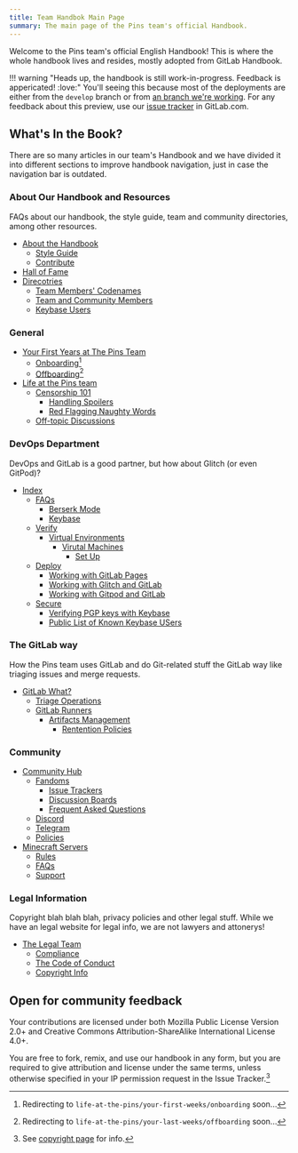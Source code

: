 ```yaml
---
title: Team Handbok Main Page
summary: The main page of the Pins team's official Handbook.
---
```


Welcome to the Pins team's official English Handbook! This is where the whole handbook lives and resides, mostly adopted from GitLab Handbook.

!!! warning "Heads up, the handbook is still work-in-progress. Feedback is appericated! :love:"
    You'll seeing this because most of the deployments are either from the `develop` branch or from
    [an branch we're working](https://gitlab.com/MadeByThePinsTeam-DevLabs/official-handbook/pipelines). For any feedback about this preview,
    use our [issue tracker](https://gitlab.com/MadeByThePinsTeam-DevLabs/official-handbook/issues) in GitLab.com.

## What's In the Book?
There are so many articles in our team's Handbook and we have divided it into different sections to improve handbook navigation, just in case the navigation bar is outdated.

### About Our Handbook and Resources
FAQs about our handbook, the style guide, team and community directories, among other resources.

* [About the Handbook](about)
    * [Style Guide](style-guides/handbook)
    * [Contribute](about/CONTRIBUTING)
* [Hall of Fame](hall-of-fame)
* [Direcotries](directory)
    * [Team Members' Codenames](directory/codenames)
    * [Team and Community Members](directory/team-members)
    * [Keybase Users](directory/keybase-users)

### General
* [Your First Years at The Pins Team](your-first-years)
    * [Onboarding](your-first-years/onboarding)[^1]
    * [Offboarding](your-first-years/offboarding)[^3]
* [Life at the Pins team](life-at-the-pins)
    * [Censorship 101](life-at-the-pins/censorship-101)
        * [Handling Spoilers](handbook/life-at-the-pins/censorship-101/handling-spoilers)
        * [Red Flagging Naughty Words](life-at-the-pins/censorship-101/red-flagging-naughty-words)
    * [Off-topic Discussions](life-at-the-pins/off-topic-and-shitposting)

### DevOps Department
DevOps and GitLab is a good partner, but how about Glitch (or even GitPod)?

* [Index](devops)
    * [FAQs](devops/faqs)
        * [Berserk Mode](devops/faqs/berserk-mode)
        * [Keybase](devops/faqs/keybase)
    * [Verify](devops/verify)
      * [Virtual Environments](devops/verify/virtual-env)
        * [Virutal Machines](devops/verify/virtual-env/virtual-machines)
          * [Set Up](devops/verify/virtual-env/virtual-machines/set-up)
    * [Deploy](devops/deploy)
        * [Working with GitLab Pages](devops/deploy/gl-pages)
        * [Working with Glitch and GitLab](devops/deploy/gitlab-and-glitch)
        * [Working with Gitpod and GitLab](devops/deploy/gitlab-and-gitpod)
    * [Secure](devops/secure)
        * [Verifying PGP keys with Keybase](devops/secure/verfying-keys-with-keybase)
        * [Public List of Known Keybase USers](devops/secure/members-with-keybase)

### The GitLab way
How the Pins team uses GitLab and do Git-related stuff the GitLab way like triaging issues and merge requests.

* [GitLab What?](the-gitlab-way#gitlab-what)
    * [Triage Operations](the-gitlab-way/triage-ops)
    * [GitLab Runners](the-gitlab-way/runners)
        * [Artifacts Management](the-gitlab-way/runners/artifacts-management)
            * [Rentention Policies](the-gitlab-way/runners/artifacts-management/retention)

### Community

* [Community Hub](community-hub)
    * [Fandoms](community-hub/fandoms)
        * [Issue Trackers](community-hub/fandoms/issue-trackers)
        * [Discussion Boards](community-hub/fandoms/discussion-boards)
        * [Frequent Asked Questions](community-hub/fandoms/faqs)
    * [Discord](community-hub/discord)
    * [Telegram](community-hub/telegram)
    * [Policies](community-hub/policies)
* [Minecraft Servers](minecraft-servers)
    * [Rules](minecraft-servers/rules)
    * [FAQs](minecraft-servers/faqs)
    * [Support](minecraft-servers/support)

### Legal Information
Copyright blah blah blah, privacy policies and other legal stuff. While we have an legal website for legal info, we are not lawyers and attonerys!

* [The Legal Team](legal)
    * [Compliance](legal/global-compliance)
    * [The Code of Conduct](about/code-of-conduct)
    * [Copyright Info](copyright)

## Open for community feedback
Your contributions are licensed under both Mozilla Public License Version 2.0+ and Creative Commons Attribution-ShareAlike International License 4.0+.

You are free to fork, remix, and use our handbook in any form, but you are required to give attribution and license under the same terms, unless otherwise specified in your IP permission request in the Issue Tracker.[^2]

[^1]: Redirecting to `life-at-the-pins/your-first-weeks/onboarding` soon...
[^2]: See [copyright page](copyright) for info.
[^3]: Redirecting to `life-at-the-pins/your-last-weeks/offboarding` soon...
